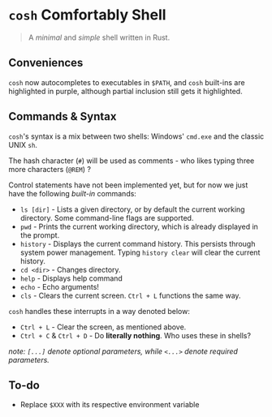 # `cosh` Comfortably Shell
> A *minimal* and *simple* shell written in Rust.

## Conveniences
`cosh` now autocompletes to executables in `$PATH`, and `cosh` built-ins are highlighted in
purple, although partial inclusion still gets it highlighted.

## Commands & Syntax
`cosh`'s syntax is a mix between two shells: Windows' `cmd.exe` and the classic UNIX `sh`.

The hash character (`#`) will be used as comments - who likes typing three more characters (`@REM`) ?

Control statements have not been implemented yet, but for now we just have the following *built-in* commands:
- `ls [dir]` - Lists a given directory, or by default the current working directory. Some command-line flags are supported.
- `pwd` - Prints the current working directory, which is already displayed in the prompt.
- `history` - Displays the current command history. This persists through system power management. Typing `history clear` will clear the current history.
- `cd <dir>` - Changes directory.
- `help` - Displays help command
- `echo` - Echo arguments!
- `cls` - Clears the current screen. `Ctrl + L` functions the same way.

`cosh` handles these interrupts in a way denoted below:
- `Ctrl + L` - Clear the screen, as mentioned above.
- `Ctrl + C` & `Ctrl + D` - Do **literally nothing**. Who uses these in shells?

*note: `[...]` denote optional parameters, while `<...>` denote required parameters.*

## To-do
- Replace `$XXX` with its respective environment variable